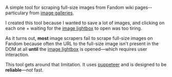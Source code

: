 A simple tool for scraping full-size images from Fandom wiki pages--particulary from [image galleries][2].

I created this tool because I wanted to save a lot of images, and clicking on each one + waiting for the [image lightbox][1] to open was too tiring.

As it turns out, __most__ image scrapers fail to scrape full-size images on Fandom because often the URL to the full-size image isn't present in the DOM at all **until** the [image lightbox][1] is opened—which requires user interaction.

This tool gets around that limitation. It uses [puppeteer][3] and is designed to be **reliable**—*not* fast.

[1]: <https://community.fandom.com/wiki/Help:Image_lightbox>
[2]: <https://community.fandom.com/wiki/Help:Galleries>
[3]: <https://github.com/puppeteer/puppeteer>

